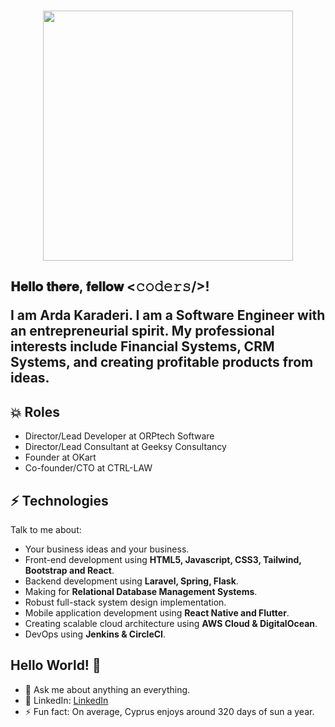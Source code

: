 <br />

<p align="center"><a href="https://orptech.com" target="_blank"><img src="https://orptech.com/assets/images/logos/orptech-logo-white.png" width="400"></a></p>

<h2> 𝐇𝐞𝐥𝐥𝐨 𝐭𝐡𝐞𝐫𝐞, 𝐟𝐞𝐥𝐥𝐨𝐰 <𝚌𝚘𝚍𝚎𝚛𝚜/>!
  
I am Arda Karaderi. I am a Software Engineer with an entrepreneurial spirit. My professional interests include Financial Systems, CRM Systems, and creating profitable products from ideas.

## :boom: Roles
* Director/Lead Developer at ORPtech Software
* Director/Lead Consultant at Geeksy Consultancy
* Founder at OKart
* Co-founder/CTO at CTRL-LAW

## ⚡ Technologies
Talk to me about:
- Your business ideas and your business.
- Front-end development using **HTML5, Javascript, CSS3, Tailwind, Bootstrap and React**.
- Backend development using **Laravel, Spring, Flask**.
- Making for **Relational Database Management Systems**.
- Robust full-stack system design implementation.
- Mobile application development using **React Native and Flutter**.
- Creating scalable cloud architecture using **AWS Cloud & DigitalOcean**.
- DevOps using **Jenkins & CircleCI**.

## Hello World! 🤔
- 💬 Ask me about anything an everything.
- 🎯 LinkedIn: [LinkedIn](https://www.linkedin.com/in/ardakaraderi/)
- ⚡ Fun fact: On average, Cyprus enjoys around 320 days of sun a year.
